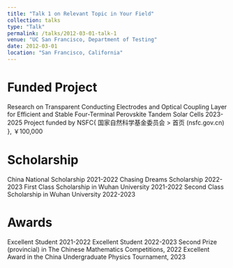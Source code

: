 ```yaml
---
title: "Talk 1 on Relevant Topic in Your Field"
collection: talks
type: "Talk"
permalink: /talks/2012-03-01-talk-1
venue: "UC San Francisco, Department of Testing"
date: 2012-03-01
location: "San Francisco, California"
---
```


Funded Project
======
Research on Transparent Conducting Electrodes and Optical Coupling Layer for Efficient and Stable Four-Terminal Perovskite Tandem Solar Cells  2023-2025
Project funded by NSFC{ 国家自然科学基金委员会 > 首页 (nsfc.gov.cn) }, ￥100,000

Scholarship
======
China National Scholarship 2021-2022
Chasing Dreams Scholarship 2022-2023
First Class Scholarship in Wuhan University 2021-2022
Second Class Scholarship in Wuhan University 2022-2023 

Awards
======
Excellent Student 2021-2022
Excellent Student 2022-2023
Second Prize (provincial) in The Chinese Mathematics Competitions, 2022
Excellent Award in the China Undergraduate Physics Tournament, 2023
